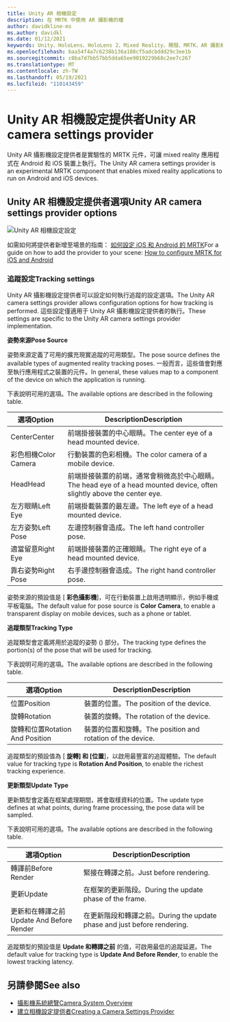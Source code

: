 ```yaml
---
title: Unity AR 相機設定
description: 在 MRTK 中使用 AR 攝影機的檔
author: davidkline-ms
ms.author: davidkl
ms.date: 01/12/2021
keywords: Unity、HoloLens、HoloLens 2、Mixed Reality、開發、MRTK、AR 攝影機、
ms.openlocfilehash: baa54f4a7c6238b136a108cf5adcbddd29c3ee1b
ms.sourcegitcommit: c0ba7d7bb57bb5dda65ee9019229b68c2ee7c267
ms.translationtype: MT
ms.contentlocale: zh-TW
ms.lasthandoff: 05/19/2021
ms.locfileid: "110143459"
---
```

# <a name="unity-ar-camera-settings-provider"></a><span data-ttu-id="247a6-104">Unity AR 相機設定提供者</span><span class="sxs-lookup"><span data-stu-id="247a6-104">Unity AR camera settings provider</span></span>

<span data-ttu-id="247a6-105">Unity AR 攝影機設定提供者是實驗性的 MRTK 元件，可讓 mixed reality 應用程式在 Android 和 iOS 裝置上執行。</span><span class="sxs-lookup"><span data-stu-id="247a6-105">The Unity AR camera settings provider is an experimental MRTK component that enables mixed reality applications to run on Android and iOS devices.</span></span>

## <a name="unity-ar-camera-settings-provider-options"></a><span data-ttu-id="247a6-106">Unity AR 相機設定提供者選項</span><span class="sxs-lookup"><span data-stu-id="247a6-106">Unity AR camera settings provider options</span></span>

![Unity AR 相機設定設定](../images/camera-system/UnityArSettingsConfiguration.png)

<span data-ttu-id="247a6-108">如需如何將提供者新增至場景的指南： [如何設定 iOS 和 Android 的 MRTK](../../supported-devices/using-ar-foundation.md)</span><span class="sxs-lookup"><span data-stu-id="247a6-108">For a guide on how to add the provider to your scene: [How to configure MRTK for iOS and Android](../../supported-devices/using-ar-foundation.md)</span></span>

### <a name="tracking-settings"></a><span data-ttu-id="247a6-109">追蹤設定</span><span class="sxs-lookup"><span data-stu-id="247a6-109">Tracking settings</span></span>

<span data-ttu-id="247a6-110">Unity AR 攝影機設定提供者可以設定如何執行追蹤的設定選項。</span><span class="sxs-lookup"><span data-stu-id="247a6-110">The Unity AR camera settings provider allows configuration options for how tracking is performed.</span></span> <span data-ttu-id="247a6-111">這些設定僅適用于 Unity AR 攝影機設定提供者的執行。</span><span class="sxs-lookup"><span data-stu-id="247a6-111">These settings are specific to the Unity AR camera settings provider implementation.</span></span>

<span data-ttu-id="247a6-112">**姿勢來源**</span><span class="sxs-lookup"><span data-stu-id="247a6-112">**Pose Source**</span></span>

<span data-ttu-id="247a6-113">姿勢來源定義了可用的擴充現實追蹤的可用類型。</span><span class="sxs-lookup"><span data-stu-id="247a6-113">The pose source defines the available types of augmented reality tracking poses.</span></span> <span data-ttu-id="247a6-114">一般而言，這些值會對應至執行應用程式之裝置的元件。</span><span class="sxs-lookup"><span data-stu-id="247a6-114">In general, these values map to a component of the device on which the application is running.</span></span>

<span data-ttu-id="247a6-115">下表說明可用的選項。</span><span class="sxs-lookup"><span data-stu-id="247a6-115">The available options are described in the following table.</span></span>

| <span data-ttu-id="247a6-116">選項</span><span class="sxs-lookup"><span data-stu-id="247a6-116">Option</span></span> | <span data-ttu-id="247a6-117">Description</span><span class="sxs-lookup"><span data-stu-id="247a6-117">Description</span></span> |
| --- | --- |
| <span data-ttu-id="247a6-118">Center</span><span class="sxs-lookup"><span data-stu-id="247a6-118">Center</span></span> | <span data-ttu-id="247a6-119">前端掛接裝置的中心眼睛。</span><span class="sxs-lookup"><span data-stu-id="247a6-119">The center eye of a head mounted device.</span></span> |
| <span data-ttu-id="247a6-120">彩色相機</span><span class="sxs-lookup"><span data-stu-id="247a6-120">Color Camera</span></span> | <span data-ttu-id="247a6-121">行動裝置的色彩相機。</span><span class="sxs-lookup"><span data-stu-id="247a6-121">The color camera of a mobile device.</span></span> |
| <span data-ttu-id="247a6-122">Head</span><span class="sxs-lookup"><span data-stu-id="247a6-122">Head</span></span> | <span data-ttu-id="247a6-123">前端掛接裝置的前端，通常會稍微高於中心眼睛。</span><span class="sxs-lookup"><span data-stu-id="247a6-123">The head eye of a head mounted device, often slightly above the center eye.</span></span> |
| <span data-ttu-id="247a6-124">左方眼睛</span><span class="sxs-lookup"><span data-stu-id="247a6-124">Left Eye</span></span> | <span data-ttu-id="247a6-125">前端掛載裝置的最左邊。</span><span class="sxs-lookup"><span data-stu-id="247a6-125">The left eye of a head mounted device.</span></span> |
| <span data-ttu-id="247a6-126">左方姿勢</span><span class="sxs-lookup"><span data-stu-id="247a6-126">Left Pose</span></span> | <span data-ttu-id="247a6-127">左邊控制器會造成。</span><span class="sxs-lookup"><span data-stu-id="247a6-127">The left hand controller pose.</span></span> |
| <span data-ttu-id="247a6-128">適當留意</span><span class="sxs-lookup"><span data-stu-id="247a6-128">Right Eye</span></span> | <span data-ttu-id="247a6-129">前端掛接裝置的正確眼睛。</span><span class="sxs-lookup"><span data-stu-id="247a6-129">The right eye of a head mounted device.</span></span> |
| <span data-ttu-id="247a6-130">靠右姿勢</span><span class="sxs-lookup"><span data-stu-id="247a6-130">Right Pose</span></span> | <span data-ttu-id="247a6-131">右手邊控制器會造成。</span><span class="sxs-lookup"><span data-stu-id="247a6-131">The right hand controller pose.</span></span> |

<span data-ttu-id="247a6-132">姿勢來源的預設值是 [ **彩色攝影機**]，可在行動裝置上啟用透明顯示，例如手機或平板電腦。</span><span class="sxs-lookup"><span data-stu-id="247a6-132">The default value for pose source is **Color Camera**, to enable a transparent display on mobile devices, such as a phone or tablet.</span></span>

<span data-ttu-id="247a6-133">**追蹤類型**</span><span class="sxs-lookup"><span data-stu-id="247a6-133">**Tracking Type**</span></span>

<span data-ttu-id="247a6-134">追蹤類型會定義將用於追蹤的姿勢 () 部分。</span><span class="sxs-lookup"><span data-stu-id="247a6-134">The tracking type defines the portion(s) of the pose that will be used for tracking.</span></span>

<span data-ttu-id="247a6-135">下表說明可用的選項。</span><span class="sxs-lookup"><span data-stu-id="247a6-135">The available options are described in the following table.</span></span>

| <span data-ttu-id="247a6-136">選項</span><span class="sxs-lookup"><span data-stu-id="247a6-136">Option</span></span> | <span data-ttu-id="247a6-137">Description</span><span class="sxs-lookup"><span data-stu-id="247a6-137">Description</span></span> |
| --- | --- |
| <span data-ttu-id="247a6-138">位置</span><span class="sxs-lookup"><span data-stu-id="247a6-138">Position</span></span> | <span data-ttu-id="247a6-139">裝置的位置。</span><span class="sxs-lookup"><span data-stu-id="247a6-139">The position of the device.</span></span> |
| <span data-ttu-id="247a6-140">旋轉</span><span class="sxs-lookup"><span data-stu-id="247a6-140">Rotation</span></span> | <span data-ttu-id="247a6-141">裝置的旋轉。</span><span class="sxs-lookup"><span data-stu-id="247a6-141">The rotation of the device.</span></span> |
| <span data-ttu-id="247a6-142">旋轉和位置</span><span class="sxs-lookup"><span data-stu-id="247a6-142">Rotation And Position</span></span> | <span data-ttu-id="247a6-143">裝置的位置和旋轉。</span><span class="sxs-lookup"><span data-stu-id="247a6-143">The position and rotation of the device.</span></span> |

<span data-ttu-id="247a6-144">追蹤類型的預設值為 [ **旋轉] 和 [位置**]，以啟用最豐富的追蹤體驗。</span><span class="sxs-lookup"><span data-stu-id="247a6-144">The default value for tracking type is **Rotation And Position**, to enable the richest tracking experience.</span></span>

<span data-ttu-id="247a6-145">**更新類型**</span><span class="sxs-lookup"><span data-stu-id="247a6-145">**Update Type**</span></span>

<span data-ttu-id="247a6-146">更新類型會定義在框架處理期間，將會取樣資料的位置。</span><span class="sxs-lookup"><span data-stu-id="247a6-146">The update type defines at what points, during frame processing, the pose data will be sampled.</span></span>

<span data-ttu-id="247a6-147">下表說明可用的選項。</span><span class="sxs-lookup"><span data-stu-id="247a6-147">The available options are described in the following table.</span></span>

| <span data-ttu-id="247a6-148">選項</span><span class="sxs-lookup"><span data-stu-id="247a6-148">Option</span></span> | <span data-ttu-id="247a6-149">Description</span><span class="sxs-lookup"><span data-stu-id="247a6-149">Description</span></span> |
| --- | --- |
| <span data-ttu-id="247a6-150">轉譯前</span><span class="sxs-lookup"><span data-stu-id="247a6-150">Before Render</span></span> | <span data-ttu-id="247a6-151">緊接在轉譯之前。</span><span class="sxs-lookup"><span data-stu-id="247a6-151">Just before rendering.</span></span> |
| <span data-ttu-id="247a6-152">更新</span><span class="sxs-lookup"><span data-stu-id="247a6-152">Update</span></span> | <span data-ttu-id="247a6-153">在框架的更新階段。</span><span class="sxs-lookup"><span data-stu-id="247a6-153">During the update phase of the frame.</span></span> |
| <span data-ttu-id="247a6-154">更新和在轉譯之前</span><span class="sxs-lookup"><span data-stu-id="247a6-154">Update And Before Render</span></span> | <span data-ttu-id="247a6-155">在更新階段和轉譯之前。</span><span class="sxs-lookup"><span data-stu-id="247a6-155">During the update phase and just before rendering.</span></span> |

<span data-ttu-id="247a6-156">追蹤類型的預設值是 **Update 和轉譯之前** 的值，可啟用最低的追蹤延遲。</span><span class="sxs-lookup"><span data-stu-id="247a6-156">The default value for tracking type is **Update And Before Render**, to enable the lowest tracking latency.</span></span>

## <a name="see-also"></a><span data-ttu-id="247a6-157">另請參閱</span><span class="sxs-lookup"><span data-stu-id="247a6-157">See also</span></span>

- [<span data-ttu-id="247a6-158">攝影機系統總覽</span><span class="sxs-lookup"><span data-stu-id="247a6-158">Camera System Overview</span></span>](camera-system-overview.md)
- [<span data-ttu-id="247a6-159">建立相機設定提供者</span><span class="sxs-lookup"><span data-stu-id="247a6-159">Creating a Camera Settings Provider</span></span>](create-settings-provider.md)
